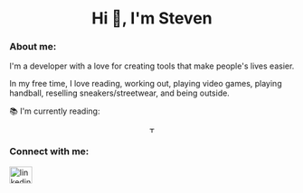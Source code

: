 <h1 align="center">Hi 👋, I'm Steven</h1>

<!--
**stevencai-dev/stevencai-dev** is a ✨ _special_ ✨ repository because its `README.md` (this file) appears on your GitHub profile.

Here are some ideas to get you started:

- 🔭 I’m currently working on ...
- 🌱 I’m currently learning ...
- 👯 I’m looking to collaborate on ...
- 🤔 I’m looking for help with ...
- 💬 Ask me about ...
- 📫 How to reach me: ...
- 😄 Pronouns: ...
- ⚡ Fun fact: ...
-->
<h3 align="left">About me:</h3>


I'm a developer with a love for creating tools that make people's lives easier.

In my free time, I love reading, working out, playing video games, playing handball, reselling sneakers/streetwear, and being outside.


📚 I'm currently reading:


<p align="center">
  <a href="https://www.goodreads.com/book/show/6383363-the-generalissimo"><img src="https://user-images.githubusercontent.com/72951726/126051570-7e310e97-8b68-438e-b6e2-e08234e477f5.png" alt="The Generalissimo: Chiang Kai-Shek and the Struggle for Modern China" style="width:10"></a>
</p>


<h3 align="left">Connect with me:</h3>
<p align="left">
<a href="https://linkedin.com/in/caiss" target="blank"><img align="center" src="https://cdn.jsdelivr.net/npm/simple-icons@3.0.1/icons/linkedin.svg" alt="linkedin.com/in/caiss" height="30" width="40" /></a>
</p>

